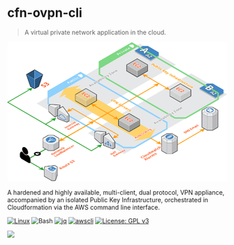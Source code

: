 # cfn-ovpn-cli

> A virtual private network application in the cloud.

![SysOverview](docs/images/cfn-ovpn-cli-sys-overview.png)

A hardened and highly available, multi-client, dual protocol, VPN appliance, accompanied by an isolated Public Key Infrastructure, orchestrated in Cloudformation via the AWS command line interface.

[![Linux](https://img.shields.io/badge/OS-Linux-blue?logo=linux)](https://github.com/cloudemprise/cfn-ovpn-cli)
![Bash](https://img.shields.io/badge/Bash->=v4.0-green?logo=GNU%20bash)
[![jq](https://img.shields.io/badge/jq-v1.6-green.svg)](https://github.com/stedolan/jq)
[![awscli](https://img.shields.io/badge/awscli->=v2.0-green.svg)](https://github.com/aws/aws-cli)
[![License: GPL v3](https://img.shields.io/badge/License-GPLv3-blue.svg)](https://www.gnu.org/licenses/gpl-3.0)

<img src="https://cloudemprise.github.io/cfn-ovpn-cli/docs/images/cfn-ovpn-cli-terminal.svg">
